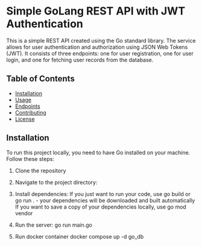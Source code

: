 # Simple GoLang REST API with JWT Authentication

This is a simple REST API created using the Go standard library. The service allows for user authentication and authorization using JSON Web Tokens (JWT). It consists of three endpoints: one for user registration, one for user login, and one for fetching user records from the database.

## Table of Contents
- [Installation](#installation)
- [Usage](#usage)
- [Endpoints](#endpoints)
- [Contributing](#contributing)
- [License](#license)

## Installation
To run this project locally, you need to have Go installed on your machine. Follow these steps:

1. Clone the repository

2. Navigate to the project directory:

3. Install dependencies:
   If you just want to run your code, use go build or go run . - your dependencies will be downloaded and built automatically
   If you want to save a copy of your dependencies locally, use go mod vendor
   
4. Run the server: go run main.go
5. Run docker container docker compose up -d go_db  


